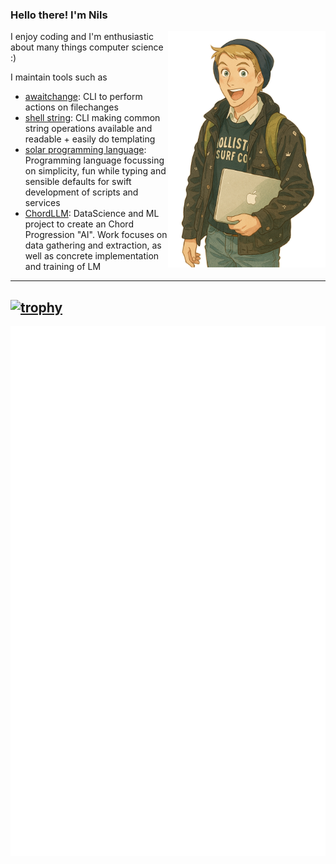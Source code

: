 ### Hello there! I'm Nils

<img src="./ghibli_avatar.png" style="float: right; height: 10cm" />
I enjoy coding and I'm enthusiastic about many things computer science :)

I maintain tools such as
- [awaitchange](https://github.com/nilsmartel/awaitchange): CLI to perform actions on filechanges
- [shell string](https://github.com/nilsmartel/string): CLI making common string operations available and readable + easily do templating
- [solar programming language](https://github.com/solar-lang/): Programming language focussing on simplicity, fun while typing and sensible defaults for swift development of scripts and services
- [ChordLLM](https://github.com/nilsmartel/ChordLLM): DataScience and ML project to create an Chord Progression "AI". Work focuses on data gathering and extraction, as well as concrete implementation and training of LM
---

[![trophy](https://github-profile-trophy.vercel.app/?username=nilsmartel&theme=onedark)](https://github.com/ryo-ma/github-profile-trophy)
---
![Commit History](/metrics.plugin.calendar.full.svg)

